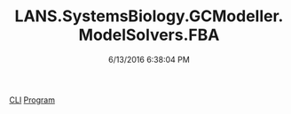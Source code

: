 ﻿---
title: LANS.SystemsBiology.GCModeller.ModelSolvers.FBA
date: 6/13/2016 6:38:04 PM
---

[CLI](T-LANS.SystemsBiology.GCModeller.ModelSolvers.FBA.CLI.html)
[Program](T-LANS.SystemsBiology.GCModeller.ModelSolvers.FBA.Program.html)

